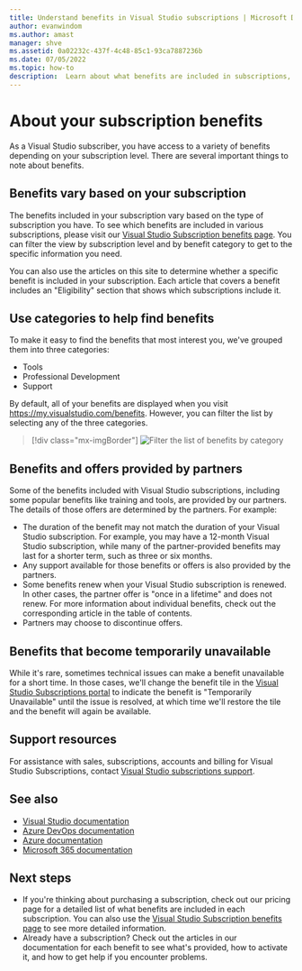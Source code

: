 ```yaml
---
title: Understand benefits in Visual Studio subscriptions | Microsoft Docs
author: evanwindom
ms.author: amast
manager: shve
ms.assetid: 0a02232c-437f-4c48-85c1-93ca7887236b
ms.date: 07/05/2022
ms.topic: how-to
description:  Learn about what benefits are included in subscriptions, and how to activate them.
---
```


# About your subscription benefits

As a Visual Studio subscriber, you have access to a variety of benefits depending on your subscription level. There are several important things to note about benefits.

## Benefits vary based on your subscription 

The benefits included in your subscription vary based on the type of subscription you have. To see which benefits are included in various subscriptions, please visit our [Visual Studio Subscription benefits page](https://visualstudio.microsoft.com/vs/benefits/). You can filter the view by subscription level and by benefit category to get to the specific information you need. 

You can also use the articles on this site to determine whether a specific benefit is included in your subscription. Each article that covers a benefit includes an "Eligibility" section that shows which subscriptions include it.

## Use categories to help find benefits

To make it easy to find the benefits that most interest you, we've grouped them into three categories: 
+ Tools
+ Professional Development
+ Support

By default, all of your benefits are displayed when you visit <https://my.visualstudio.com/benefits>. However, you can filter the list by selecting any of the three categories.

   > [!div class="mx-imgBorder"]
   > ![Filter the list of benefits by category](_img/about-benefits/categories.png "Screenshot of the benefits category picker on the subscriber portal.")

## Benefits and offers provided by partners

Some of the benefits included with Visual Studio subscriptions, including some popular benefits like training and tools, are provided by our partners. The details of those offers are determined by the partners. For example:
+ The duration of the benefit may not match the duration of your Visual Studio subscription. For example, you may have a 12-month Visual Studio subscription, while many of the partner-provided benefits may last for a shorter term, such as three or six months.
+ Any support available for those benefits or offers is also provided by the partners.
+ Some benefits renew when your Visual Studio subscription is renewed. In other cases, the partner offer is "once in a lifetime" and does not renew. 
For more information about individual benefits, check out the corresponding article in the table of contents.
+ Partners may choose to discontinue offers. 

## Benefits that become temporarily unavailable

While it's rare, sometimes technical issues can make a benefit unavailable for a short time. In those cases, we'll change the benefit tile in the [Visual Studio Subscriptions portal](https://my.visualstudio.com/benefits) to indicate the benefit is "Temporarily Unavailable" until the issue is resolved, at which time we'll restore the tile and the benefit will again be available.

## Support resources

For assistance with sales, subscriptions, accounts and billing for Visual Studio Subscriptions, contact [Visual Studio subscriptions support](https://aka.ms/vssubscriberhelp).

## See also

+ [Visual Studio documentation](/visualstudio/)
+ [Azure DevOps documentation](/azure/devops/)
+ [Azure documentation](/azure/)
+ [Microsoft 365 documentation](/microsoft-365/)

## Next steps

+ If you're thinking about purchasing a subscription, check out our pricing page for a detailed list of what benefits are included in each subscription. You can also use the [Visual Studio Subscription benefits page](https://visualstudio.microsoft.com/vs/benefits/) to see more detailed information.
+ Already have a subscription?  Check out the articles in our documentation for each benefit to see what's provided, how to activate it, and how to get help if you encounter problems. 
